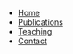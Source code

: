 * [Home](/ "zekunc test homepage using docsify")
* [Publications](publications.md)
* [Teaching](teaching.md)
* [Contact](contact.md)

